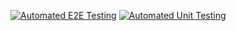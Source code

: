 [![Automated E2E Testing](https://github.com/AnnaAaBrekke/autoTestLesson/actions/workflows/e2e-test.yml/badge.svg)](https://github.com/AnnaAaBrekke/autoTestLesson/actions/workflows/e2e-test.yml)
[![Automated Unit Testing](https://github.com/AnnaAaBrekke/autoTestLesson/actions/workflows/unit-test.yml/badge.svg)](https://github.com/AnnaAaBrekke/autoTestLesson/actions/workflows/unit-test.yml)
